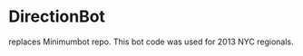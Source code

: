 DirectionBot
============

replaces Minimumbot repo.  This bot code was used for 2013 NYC regionals. 
